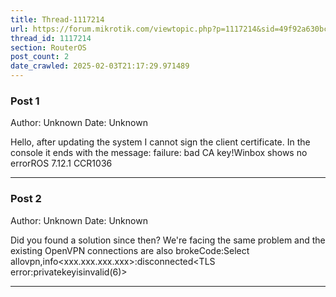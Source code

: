 ```yaml
---
title: Thread-1117214
url: https://forum.mikrotik.com/viewtopic.php?p=1117214&sid=49f92a630bc7970d8ca50523be880e8f#p1117214
thread_id: 1117214
section: RouterOS
post_count: 2
date_crawled: 2025-02-03T21:17:29.971489
---
```


### Post 1
Author: Unknown
Date: Unknown

Hello, after updating the system I cannot sign the client certificate. In the console it ends with the message: failure: bad CA key!Winbox shows no errorROS 7.12.1 CCR1036

---
### Post 2
Author: Unknown
Date: Unknown

Did you found a solution since then? We're facing the same problem and the existing OpenVPN connections are also brokeCode:Select allovpn,info<xxx.xxx.xxx.xxx>:disconnected<TLS error:privatekeyisinvalid(6)>

---
